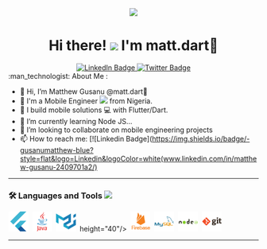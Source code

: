 <div id="header" align="center">
  <img src="https://media.giphy.com/media/M9gbBd9nbDrOTu1Mqx/giphy.gif" width="100"/>
</div>

<div id="badges" align="center">
  <h1>
  Hi there!
  <img src="https://media.giphy.com/media/hvRJCLFzcasrR4ia7z/giphy.gif" width="30px"/>
  I'm matt.dart💙
</h1>
</div>
<div id="badges" align="center">
  <a href="https://www.linkedin.com/in/matthew-gusanu-2409701a2/">
    <img src="https://img.shields.io/badge/LinkedIn-blue?style=for-the-badge&logo=linkedin&logoColor=white" alt="LinkedIn Badge"/>
  </a>
  
  
  <a href="https://twitter.com/_developermatt">
    <img src="https://img.shields.io/badge/Twitter-deepskyblue?style=for-the-badge&logo=twitter&logoColor=white" alt="Twitter Badge"/>
  </a>
</div>
<div id="badges" align="justify">
:man_technologist: About Me :
</div>

- 👋 Hi, I’m Matthew Gusanu @matt.dart💙
- 💼 I'm a Mobile Engineer <img src="https://media.giphy.com/media/WUlplcMpOCEmTGBtBW/giphy.gif" width="30"> from Nigeria.
- 👯 I build mobile solutions 💻 with Flutter/Dart.
- 🌱 I’m currently learning Node JS...
- 👯 I’m looking to collaborate on mobile engineering projects
- :mailbox: How to reach me: [![Linkedin Badge](https://img.shields.io/badge/-gusanumatthew-blue?style=flat&logo=Linkedin&logoColor=white(www.linkedin.com/in/matthew-gusanu-2409701a2/)

---

### :hammer_and_wrench: Languages and Tools <img src="https://camo.githubusercontent.com/beb64ff21c883e318e4f5db5231c2ba4175705bea1c9249e82a41ab375db4f75/68747470733a2f2f6d65646961322e67697068792e636f6d2f6d656469612f51737347456d706b79454f684243623765312f67697068792e6769663f6369643d656366303565343761306e336769316266716e74716d6f62386739616964316f796a327772336473336d67373030626c267269643d67697068792e676966" width="30">

<div>
  <img src="https://github.com/devicons/devicon/blob/master/icons/flutter/flutter-original.svg" title="Flutter" alt="Flutter" width="40" height="40"/>&nbsp;
  <img src="https://github.com/devicons/devicon/blob/master/icons/java/java-original-wordmark.svg" title="Java" alt="Java" width="40" height="40"/>&nbsp;
  <img src="https://github.com/devicons/devicon/blob/master/icons/materialui/materialui-original.svg" title="Material UI" alt="Material UI" width="40" height="40"/>&nbsp;
 height="40"/>&nbsp;  
  <img src="https://github.com/devicons/devicon/blob/master/icons/firebase/firebase-plain-wordmark.svg" title="Firebase" alt="Firebase" width="40" height="40"/>&nbsp;
  <img src="https://github.com/devicons/devicon/blob/master/icons/mysql/mysql-original-wordmark.svg" title="MySQL"  alt="MySQL" width="40" height="40"/>&nbsp;
  <img src="https://github.com/devicons/devicon/blob/master/icons/nodejs/nodejs-original-wordmark.svg" title="NodeJS" alt="NodeJS" width="40" height="40"/>&nbsp;
  <img src="https://github.com/devicons/devicon/blob/master/icons/git/git-original-wordmark.svg" title="Git" **alt="Git" width="40" height="40"/>
</div>


---

###

<!---
gusanumatthew/gusanumatthew  is a ✨ special ✨ repository because its `README.md` (this file) appears on your GitHub profile.
You can click the Preview link to take a look at your changes.
--->
